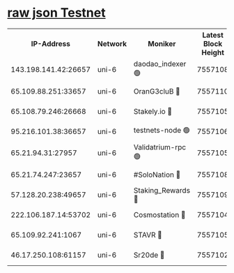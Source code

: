 [raw json Testnet](https://rpc-check.junot.stavr.tech/junot/rpc-junot-result.json)
=


<table><tr><th>IP-Address</th><th>Network</th><th>Moniker</th><th>Latest Block Height</th><th>Earliest Block Height</th><th>Catching Up</th><th>Tx Index</th><th>Voting Power</th><th>Scan Time</th></tr><tr><td>143.198.141.42:26657</td><td>uni-6</td><td>daodao_indexer 🟢</td><td>7557108</td><td>1</td><td>False</td><td>off</td><td>0</td><td>2024-01-31T17:39:23.509014869UTC</td></tr><tr><td>65.109.88.251:33657</td><td>uni-6</td><td>OranG3cluB 🔴</td><td>7557110</td><td>1138541</td><td>False</td><td>on</td><td>11</td><td>2024-01-31T17:39:28.331146559UTC</td></tr><tr><td>65.108.79.246:26668</td><td>uni-6</td><td>Stakely.io 🔴</td><td>7557105</td><td>1570872</td><td>False</td><td>on</td><td>1691887</td><td>2024-01-31T17:39:13.567105109UTC</td></tr><tr><td>95.216.101.38:36657</td><td>uni-6</td><td>testnets-node 🟢</td><td>7557106</td><td>1615130</td><td>False</td><td>on</td><td>0</td><td>2024-01-31T17:39:16.126854588UTC</td></tr><tr><td>65.21.94.31:27957</td><td>uni-6</td><td>Validatrium-rpc 🟢</td><td>7557105</td><td>2943363</td><td>False</td><td>on</td><td>0</td><td>2024-01-31T17:39:08.790243312UTC</td></tr><tr><td>65.21.74.247:23657</td><td>uni-6</td><td>#SoloNation 🔴</td><td>7557108</td><td>5208001</td><td>False</td><td>on</td><td>112</td><td>2024-01-31T17:39:22.592355859UTC</td></tr><tr><td>57.128.20.238:49657</td><td>uni-6</td><td>Staking_Rewards 🔴</td><td>7557109</td><td>6514618</td><td>False</td><td>on</td><td>1008</td><td>2024-01-31T17:39:23.857720330UTC</td></tr><tr><td>222.106.187.14:53702</td><td>uni-6</td><td>Cosmostation 🔴</td><td>7557104</td><td>7473037</td><td>False</td><td>on</td><td>109003</td><td>2024-01-31T17:39:06.420373409UTC</td></tr><tr><td>65.109.92.241:1067</td><td>uni-6</td><td>STAVR 🔴</td><td>7557105</td><td>7502372</td><td>False</td><td>on</td><td>6054</td><td>2024-01-31T17:39:13.235508771UTC</td></tr><tr><td>46.17.250.108:61157</td><td>uni-6</td><td>Sr20de 🔴</td><td>7557102</td><td>7533733</td><td>False</td><td>on</td><td>37</td><td>2024-01-31T17:39:00.887293608UTC</td></tr></table>